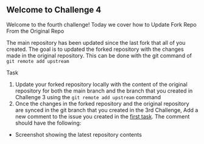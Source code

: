 ## Welcome to Challenge 4

Welcome to the fourth challenge! 
Today we cover how to Update Fork Repo From the Original Repo

The main repository has been updated since the last fork that all of you created. The goal is to updated the forked repository with the changes made in the original repository. This can be done with the git command of ``git remote add upstream``

Task
1. Update your forked repository locally with the content of the original repository for both the main branch and the branch that you created in Challenge 3 using the ``git remote add upstream`` command
2. Once the changes in the forked repository and the original repository are synced in the git branch that you created in the 3rd Challenge, Add a new comment to the issue you created in the [first task](https://github.com/scaleracademy/scaler-september-open-source-challenge/blob/main/Challenges/challenge_1.md). The comment should have the following:
- Screenshot showing the latest repository contents